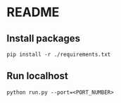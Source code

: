 # README

## Install packages

```shell
pip install -r ./requirements.txt
```

## Run localhost

```
python run.py --port=<PORT_NUMBER>
```
